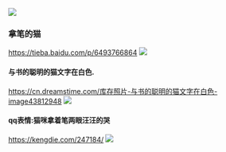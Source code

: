 ![](https://wx1.sinaimg.cn/large/00761ntuly1frceqrn93cj30tb0ukq6b.jpg)

### 拿笔的猫
https://tieba.baidu.com/p/6493766864
![](http://tiebapic.baidu.com/forum/pic/item/e95d6c81800a19d80e9b0e7824fa828ba71e4611.jpg)

#### 与书的聪明的猫文字在白色.
https://cn.dreamstime.com/库存照片-与书的聪明的猫文字在白色-image43812948
![](https://thumbs.dreamstime.com/z/与书的聪明的猫文字在白色-43812948.jpg)

#### qq表情:猫咪拿着笔两眼汪汪的哭
https://kengdie.com/247184/
![](https://tva4.sinaimg.cn/large/85ccde71gw1faskzssv50j205i05ijr6.jpg)
